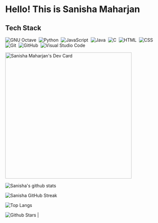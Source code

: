 # Hello! This is Sanisha Maharjan
## Tech Stack

![GNU Octave](https://img.shields.io/badge/-Octave-05122A?style=flat&logo=octave)&nbsp;
![Python](https://img.shields.io/badge/-Python-05122A?style=flat&logo=python)&nbsp;
![JavaScript](https://img.shields.io/badge/-JavaScript-05122A?style=flat&logo=javascript)&nbsp;
![Java](https://img.shields.io/badge/-Java-05122A?style=flat&logo=Java&logoColor=FFA518)&nbsp;
![C](https://img.shields.io/badge/-C-05122A?style=flat&logo=C&logoColor=A8B9CC)&nbsp;
![HTML](https://img.shields.io/badge/-HTML-05122A?style=flat&logo=HTML5)&nbsp;
![CSS](https://img.shields.io/badge/-CSS-05122A?style=flat&logo=CSS3&logoColor=1572B6)&nbsp;
![Git](https://img.shields.io/badge/-Git-05122A?style=flat&logo=git)&nbsp;
![GitHub](https://img.shields.io/badge/-GitHub-05122A?style=flat&logo=github)&nbsp;
![Visual Studio Code](https://img.shields.io/badge/-Visual%20Studio%20Code-05122A?style=flat&logo=visual-studio-code&logoColor=007ACC)&nbsp;

<a href="https://app.daily.dev/maharjansanisha"><img src="https://api.daily.dev/devcards/b111a6b1c3ef4d14b0e3cc15bcf38344.png?r=4nv" width="400" alt="Sanisha Maharjan's Dev Card"/></a>

![Sanisha's github stats](https://github-readme-stats.vercel.app/api?username=maharjansanisha&show_icons=true&theme=tokyonight)

![Sanisha GitHub Streak](https://github-readme-streak-stats.herokuapp.com/?user=maharjansanisha&theme=tokyonight)

![Top Langs](https://github-readme-stats.vercel.app/api/top-langs/?username=maharjansanisha&theme=tokyonight)

![Github Stars](https://github-readme-stats.vercel.app/api?username=maharjansanisha&show_icons=true&locale=en&count_private=true&hide_rank=true&custom_title=My%20GitHub%20Stats&disable_animations=true&theme=tokyonight) |


[twitter]: https://www.twitter.com/sanshook
[facebook]: https://www.facebook.com/sanshoook
[instagram]: https://instagram.com/sansho.ok/
[snapchat]: https://snapchat.com/nochukoo/
